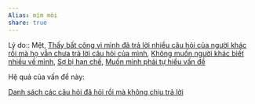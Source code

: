 ```yaml
---
Alias: mím môi
share: true
---
```

Lý do:: Mệt, [Thấy bất công vì mình đã trả lời nhiều câu hỏi của người khác rồi mà họ vẫn chưa trả lời câu hỏi của mình](../Quan%20%C4%91i%E1%BB%83m,%20th%C3%A1i%20%C4%91%E1%BB%99,%20nguy%C3%AAn%20t%E1%BA%AFc%20s%E1%BB%91ng,%20%C4%91i%E1%BB%81u%20m%C3%ACnh%20th%E1%BA%A5y%20ho%E1%BA%B7c%20c%E1%BA%A3m%20nh%E1%BA%ADn/Th%E1%BA%A5y%20b%E1%BA%A5t%20c%C3%B4ng%20v%C3%AC%20m%C3%ACnh%20%C4%91%C3%A3%20tr%E1%BA%A3%20l%E1%BB%9Di%20nhi%E1%BB%81u%20c%C3%A2u%20h%E1%BB%8Fi%20c%E1%BB%A7a%20ng%C6%B0%E1%BB%9Di%20kh%C3%A1c%20r%E1%BB%93i%20m%C3%A0%20h%E1%BB%8D%20v%E1%BA%ABn%20ch%C6%B0a%20tr%E1%BA%A3%20l%E1%BB%9Di%20c%C3%A2u%20h%E1%BB%8Fi%20c%E1%BB%A7a%20m%C3%ACnh.md), [Không muốn người khác biết nhiều về mình](../Sync%20v%E1%BB%9Bi%20vault%20ch%C3%ADnh/Hi%E1%BB%83u%20bi%E1%BA%BFt/Kh%C3%B4ng%20mu%E1%BB%91n%20ng%C6%B0%E1%BB%9Di%20kh%C3%A1c%20bi%E1%BA%BFt%20nhi%E1%BB%81u%20v%E1%BB%81%20m%C3%ACnh.md), [Sợ bị hạn chế](../N%E1%BB%97i%20s%E1%BB%A3/X%C3%A3%20h%E1%BB%99i/S%E1%BB%A3%20b%E1%BB%8B%20h%E1%BA%A1n%20ch%E1%BA%BF.md), [Muốn mình phải tự hiểu vấn đề](../Quan%20%C4%91i%E1%BB%83m,%20th%C3%A1i%20%C4%91%E1%BB%99,%20nguy%C3%AAn%20t%E1%BA%AFc%20s%E1%BB%91ng,%20%C4%91i%E1%BB%81u%20m%C3%ACnh%20th%E1%BA%A5y%20ho%E1%BA%B7c%20c%E1%BA%A3m%20nh%E1%BA%ADn/Mu%E1%BB%91n%20m%C3%ACnh%20ph%E1%BA%A3i%20t%E1%BB%B1%20hi%E1%BB%83u%20v%E1%BA%A5n%20%C4%91%E1%BB%81.md)

Hệ quả của vấn đề này:


[Danh sách các câu hỏi đã hỏi rồi mà không chịu trả lời](../../Danh%20s%C3%A1ch/Danh%20s%C3%A1ch%20c%C3%A1c%20c%C3%A2u%20h%E1%BB%8Fi%20%C4%91%C3%A3%20h%E1%BB%8Fi%20r%E1%BB%93i%20m%C3%A0%20kh%C3%B4ng%20ch%E1%BB%8Bu%20tr%E1%BA%A3%20l%E1%BB%9Di.md)
